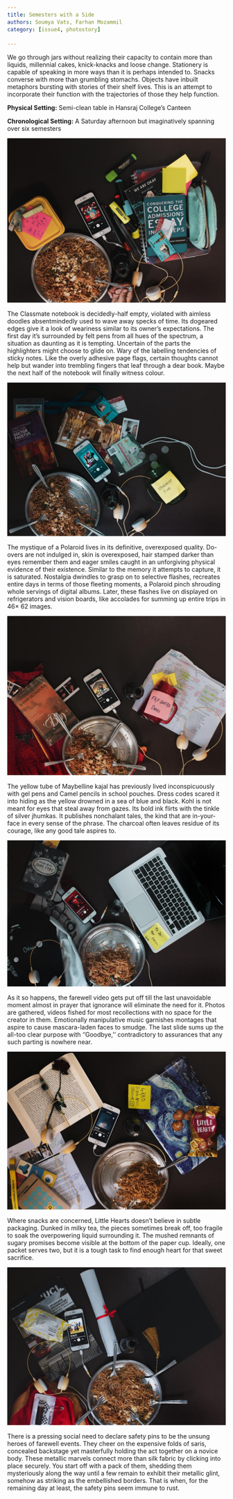 ```yaml
---
title: Semesters with a Side
authors: Soumya Vats, Farhan Mozammil
category: [issue4, photostory]

---
```




We go through jars without realizing their capacity to contain more than liquids, millennial cakes, knick-knacks and loose change. Stationery is capable of speaking in more ways than it is perhaps intended to. Snacks converse with more than grumbling stomachs. Objects have inbuilt metaphors bursting with stories of their shelf lives. This is an attempt to incorporate their function with the trajectories of those they help function. 


**Physical Setting:** Semi-clean table in Hansraj College’s Canteen

**Chronological Setting:** A Saturday afternoon but imaginatively spanning over six semesters



![](/assets/img/semester1.jpg)


 


The Classmate notebook is decidedly-half empty, violated with aimless doodles absentmindedly used to wave away specks of time. Its dogeared edges give it a look of weariness similar to its owner’s expectations. The first day it’s surrounded by felt pens from all hues of the spectrum, a situation as daunting as it is tempting. Uncertain of the parts the highlighters might choose to glide on. Wary of the labelling tendencies of sticky notes. Like the overly adhesive page flags, certain thoughts cannot help but wander into trembling fingers that leaf through a dear book. Maybe the next half of the notebook will finally witness colour.



![](/assets/img/semester2.jpg)
 


The mystique of a Polaroid lives in its definitive, overexposed quality. Do-overs are not indulged in, skin is overexposed, hair stamped darker than eyes remember them and eager smiles caught in an unforgiving physical evidence of their existence. Similar to the memory it attempts to capture, it is saturated. Nostalgia dwindles to grasp on to selective flashes, recreates entire days in terms of those fleeting moments, a Polaroid pinch shrouding whole servings of digital albums. Later, these flashes live on displayed on refrigerators and vision boards, like accolades for summing up entire trips in 46× 62 images.

 
![](/assets/img/semester3.jpg)

The yellow tube of Maybelline kajal has previously lived inconspicuously with gel pens and Camel pencils in school pouches. Dress codes scared it into hiding as the yellow drowned in a sea of blue and black. Kohl is not meant for eyes that steal away from gazes. Its bold ink flirts with the tinkle of silver jhumkas. It publishes nonchalant tales, the kind that are in-your-face in every sense of the phrase. The charcoal often leaves residue of its courage, like any good tale aspires to.


![](/assets/img/semester4.jpg)


As it so happens, the farewell video gets put off till the last unavoidable moment almost in prayer that ignorance will eliminate the need for it. Photos are gathered, videos fished for most recollections with no space for the creator in them. Emotionally manipulative music garnishes montages that aspire to cause mascara-laden faces to smudge. The last slide sums up the all-too clear purpose with ‘’Goodbye,’’ contradictory to assurances that any such parting is nowhere near.

 
![](/assets/img/semester5.jpg)

Where snacks are concerned, Little Hearts doesn’t believe in subtle packaging. Dunked in milky tea, the pieces sometimes break off, too fragile to soak the overpowering liquid surrounding it. The mushed remnants of sugary promises become visible at the bottom of the paper cup. Ideally, one packet serves two, but it is a tough task to find enough heart for that sweet sacrifice.

 
 ![](/assets/img/semester6.jpg)


There is a pressing social need to declare safety pins to be the unsung heroes of farewell events. They cheer on the expensive folds of saris, concealed backstage yet masterfully holding the act together on a novice body. These metallic marvels connect more than silk fabric by clicking into place securely. You start off with a pack of them, shedding them mysteriously along the way until a few remain to exhibit their metallic glint, somehow as striking as the embellished borders. That is when, for the remaining day at least, the safety pins seem immune to rust.
